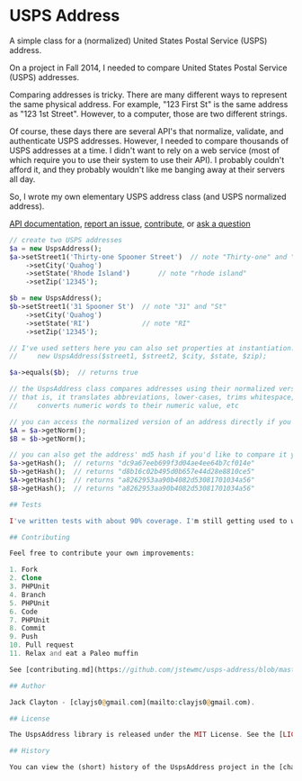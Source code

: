 # USPS Address
A simple class for a (normalized) United States Postal Service (USPS) address.

On a project in Fall 2014, I needed to compare United States Postal Service (USPS) addresses. 

Comparing addresses is tricky. There are many different ways to represent the same physical address. For example, "123 First St" is the same address as "123 1st Street". However, to a computer, those are two different strings. 

Of course, these days there are several API's that normalize, validate, and authenticate USPS addresses. However, I needed to compare thousands of USPS addresses at a time. I didn't want to rely on a web service (most of which require you to use their system to use their API). I probably couldn't afford it, and they probably wouldn't like me banging away at their servers all day.

So, I wrote my own elementary USPS address class (and USPS normalized address).

[API documentation](https://jstewmc.github.io/usps-address/api/0.1.0), [report an issue](https://github.com/jstewmc/usps-address/issues), [contribute](https://github.com/jstewmc/usps-address/blob/master/contributing.md), or [ask a question](mailto:clayjs0@gmail.com)

```php
// create two USPS addresses
$a = new UspsAddress();
$a->setStreet1('Thirty-one Spooner Street')  // note "Thirty-one" and "Street"
	->setCity('Quahog')
	->setState('Rhode Island')       // note "rhode island"
	->setZip('12345');

$b = new UspsAddress();
$b->setStreet1('31 Spooner St')  // note "31" and "St"
	->setCity('Quahog')
	->setState('RI')             // note "RI"
	->setZip('12345');

// I've used setters here you can also set properties at instantiation:
//     new UspsAddress($street1, $street2, $city, $state, $zip);

$a->equals($b);  // returns true

// the UspsAddress class compares addresses using their normalized versions
// that is, it translates abbreviations, lower-cases, trims whitespace, 
//     converts numeric words to their numeric value, etc

// you can access the normalized version of an address directly if you'd like
$A = $a->getNorm();
$B = $b->getNorm();

// you can also get the address' md5 hash if you'd like to compare it yourself
$a->getHash();  // returns "dc9a67eeb699f3d04ae4ee64b7cf014e"
$b->getHash();  // returns "d8b16c02b495d0b657e44d28e8810ce5"
$A->getHash();  // returns "a8262953aa90b4082d53081701034a56"
$B->getHash();  // returns "a8262953aa90b4082d53081701034a56"

## Tests

I've written tests with about 90% coverage. I'm still getting used to writing unit tests, so let me know if I made a mistake somewhere. 

## Contributing

Feel free to contribute your own improvements:

1. Fork
2. Clone
3. PHPUnit
4. Branch
5. PHPUnit
6. Code
7. PHPUnit
8. Commit
9. Push
10. Pull request
11. Relax and eat a Paleo muffin

See [contributing.md](https://github.com/jstewmc/usps-address/blob/master/contributing.md) for details.

## Author

Jack Clayton - [clayjs0@gmail.com](mailto:clayjs0@gmail.com).

## License

The UspsAddress library is released under the MIT License. See the [LICENSE](https://github.com/jstewmc/usps-address/blob/master/LICENSE) file for details.

## History

You can view the (short) history of the UspsAddress project in the [changelog.md](https://github.com/jstewmc/usps-address/blob/master/changelog.md) file.
